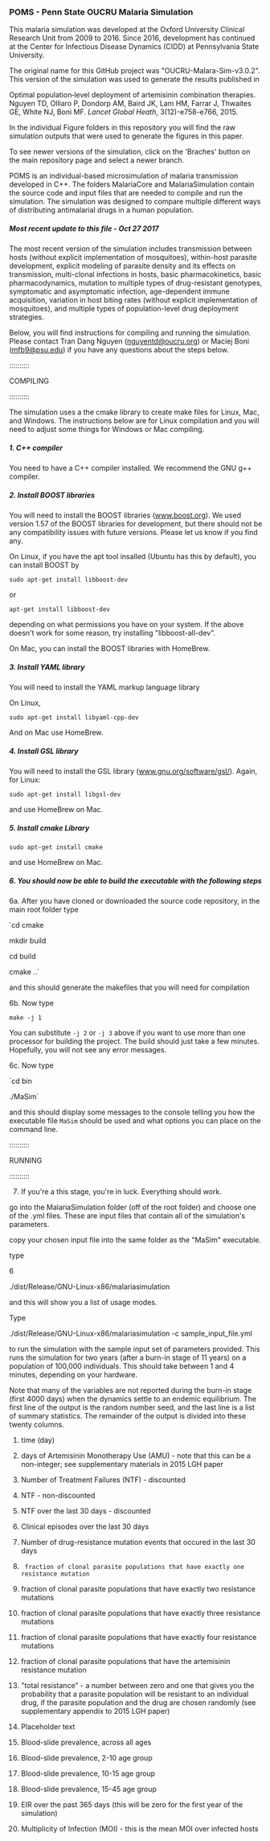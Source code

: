 ### POMS - Penn State OUCRU Malaria Simulation

This malaria simulation was developed at the Oxford University Clinical Research Unit from 2009 to 2016.  Since 2016, development has continued at the Center for Infectious Disease Dynamics (CIDD) at Pennsylvania State University.

The original name for this GitHub project was "OUCRU-Malara-Sim-v3.0.2".  This version of the simulation was used to generate the results published in 

   Optimal population‐level deployment of artemisinin combination therapies.
   Nguyen TD, Olliaro P, Dondorp AM, Baird JK, Lam HM, Farrar J, Thwaites GE, White NJ, Boni MF.
   _Lancet Global Heath_, 3(12)-e758-e766, 2015.
   
In the individual Figure folders in this repository you will find the raw simulation outputs that were used to generate the figures in this paper.

To see newer versions of the simulation, click on the 'Braches' button on the main repository page and select a newer branch.

POMS is an individual-based microsimulation of malaria transmission developed in C++.  The folders MalariaCore and MalariaSimulation contain the source code and input files that are needed to compile and run the simulation.  The simulation was designed to compare multiple different ways of distributing antimalarial drugs in a human population.

##### Most recent update to this file - Oct 27 2017

The most recent version of the simulation includes transmission between hosts (without explicit implementation of mosquitoes), within-host parasite development, explicit modeling of parasite density and its effects on transmission, multi-clonal infections in hosts, basic pharmacokinetics, basic pharmacodynamics, mutation to multiple types of drug-resistant genotypes, symptomatic and asymptomatic infection, age-dependent immune acquisition, variation in host biting rates (without explicit implementation of mosquitoes), and multiple types of population-level drug deployment strategies. 

Below, you will find instructions for compiling and running the simulation.  Please contact Tran Dang Nguyen (nguyentd@oucru.org) or Maciej Boni (mfb9@psu.edu) if you have any questions about the steps below.



::::::::::

COMPILING

::::::::::



The simulation uses a the cmake library to create make files for Linux, Mac, and Windows.  The instructions below are for Linux compilation and you will need to adjust some things for Windows or Mac compiling.

##### 1. C++ compiler

You need to have a C++ compiler installed.  We recommend the GNU g++ compiler.

##### 2. Install BOOST libraries

You will need to install the BOOST libraries (www.boost.org).  We used version 1.57 of the BOOST libraries for development, but there should not be any compatibility issues with future versions.  Please let us know if you find any.

On Linux, if you have the apt tool insalled (Ubuntu has this by default), you can install BOOST by 
 
`sudo apt-get install libboost-dev`
  
or
  
`apt-get install libboost-dev`
  
depending on what permissions you have on your system.  If the above doesn't work for some reason, try installing "libboost-all-dev".

On Mac, you can install the BOOST libraries with HomeBrew.

##### 3. Install YAML library 

You will need to install the YAML markup language library

On Linux,

`sudo apt-get install libyaml-cpp-dev`
  
And on Mac use HomeBrew.

##### 4. Install GSL library 

You will need to install the GSL library (www.gnu.org/software/gsl/).  Again, for Linux:

`sudo apt-get install libgsl-dev`

and use HomeBrew on Mac.

##### 5.  Install cmake Library

`sudo apt-get install cmake`

and use HomeBrew on Mac.

##### 6.  You should now be able to build the executable with the following steps

6a. After you have cloned or downloaded the source code repository, in the main root folder type

  `cd cmake
  
  mkdir build
  
  cd build
  
  cmake ..`
  
and this should generate the makefiles that you will need for compilation

6b. Now type

`make -j 1`

You can substitute `-j 2` or `-j 3` above if you want to use more than one processor for building the project.  The build should just take a few minutes.  Hopefully, you will not see any error messages.

6c. Now type

  `cd bin
  
  ./MaSim`
  
and this should display some messages to the console telling you how the executable file `MaSim` should be used and what options you can place on the command line.





::::::::::

RUNNING

::::::::::


7. If you're a this stage, you're in luck.  Everything should work.

  go into the MalariaSimulation folder (off of the root folder) and choose one of the .yml files.  These are input files that contain all of the simulation's parameters.
  
  copy your chosen input file into the same folder as the "MaSim" executable.
  
  type



6

  ./dist/Release/GNU-Linux-x86/malariasimulation
  
and this will show you a list of usage modes.

Type

  ./dist/Release/GNU-Linux-x86/malariasimulation -c sample_input_file.yml 
  
to run the simulation with the sample input set of parameters provided.  This runs the simulation for two years (after a burn-in stage of 11 years) on a population of 100,000 individuals.  This should take between 1 and 4 minutes, depending on your hardware.

Note that many of the variables are not reported during the burn-in stage (first 4000 days) when the dynamics settle to an endemic equilibrium.  The first line of the output is the random number seed, and the last line is a list of summary statistics.  The remainder of the output is divided into these twenty columns.

1. 	time (day)
2. 	days of Artemisinin Monotherapy Use (AMU) - note that this can be a non-integer; see supplementary materials in 2015 LGH paper
3. 	Number of Treatment Failures (NTF) - discounted
4. 	NTF - non-discounted
5. 	NTF over the last 30 days - discounted
6. 	Clinical episodes over the last 30 days
7. 	Number of drug-resistance mutation events that occured in the last 30 days
8.  	fraction of clonal parasite populations that have exactly one resistance mutation
9.	fraction of clonal parasite populations that have exactly two resistance mutations
10.	fraction of clonal parasite populations that have exactly three resistance mutations
11.	fraction of clonal parasite populations that have exactly four resistance mutations
12.	fraction of clonal parasite populations that have the artemisinin resistance mutation
13.	"total resistance" - a number between zero and one that gives you the probability that a parasite population will be resistant to an individual drug, if the parasite population and the drug are chosen randomly (see supplementary appendix to 2015 LGH paper)

14.	Placeholder text

15.	Blood-slide prevalence, across all ages
16.	Blood-slide prevalence, 2-10 age group
17.	Blood-slide prevalence, 10-15 age group
18.	Blood-slide prevalence, 15-45 age group

19.	EIR over the past 365 days (this will be zero for the first year of the simulation)
20.	Multiplicity of Infection (MOI) - this is the mean MOI over infected hosts


